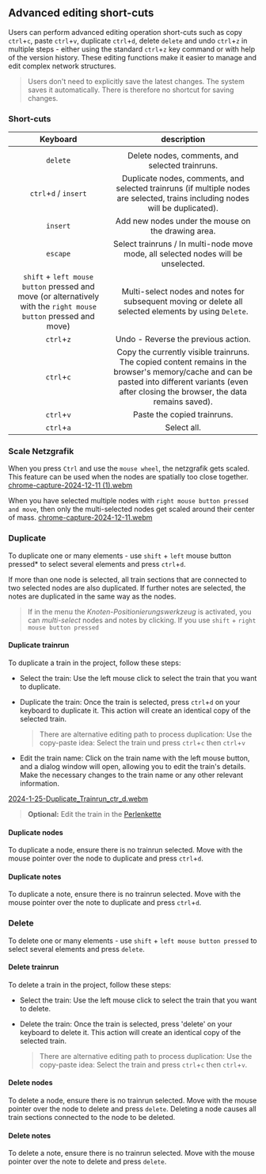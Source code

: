 ## Advanced editing short-cuts

Users can perform advanced editing operation short-cuts such as copy `ctrl`+`c`, paste `ctrl`+`v`,
duplicate `ctrl`+`d`, delete `delete` and undo `ctrl`+`z` in multiple steps - either using the
standard `ctrl`+`z` key command or with help of the version history. These editing functions make it
easier to manage and edit complex network structures.

> Users don't need to explicitly save the latest changes. The system saves it automatically. There is
> therefore no shortcut for saving changes.

### Short-cuts

|                                                  Keyboard                                                  |                                                                                            description                                                                                             |
|:----------------------------------------------------------------------------------------------------------:|:--------------------------------------------------------------------------------------------------------------------------------------------------------------------------------------------------:|
|                                                                                                            |                                                                                                                                                                                                    |
|                                                  `delete`                                                  |                                                                          Delete nodes, comments, and selected trainruns.                                                                           |
|                                             `ctrl`+`d` / `insert`                                              |                                   Duplicate nodes, comments, and selected trainruns (if multiple nodes are selected, trains including nodes will be duplicated).                                   |
|                                                  `insert`                                                  |                                                                         Add new nodes under the mouse on the drawing area.                                                                         |
|                                                  `escape`                                                  |                                                         Select trainruns / In multi-node move mode, all selected nodes will be unselected.                                                         |
| `shift` + `left mouse button` pressed and move (or alternatively with the `right mouse button` pressed and move) |                                               Multi-select nodes and notes for subsequent moving or delete all selected elements by using `Delete`.                                                |
|                                                   `ctrl`+`z`                                                   |                                                                                Undo - Reverse the previous action.                                                                                 |
|                                                   `ctrl`+`c`                                                   | Copy the currently visible trainruns. The copied content remains in the browser's memory/cache and can be pasted into different variants (even after closing the browser, the data remains saved). |
|                                                   `ctrl`+`v`                                                   |                                                                                    Paste the copied trainruns.                                                                                     |
|                                                   `ctrl`+`a`                                                   |                                                                                            Select all.                                                                                             |


### Scale Netzgrafik 
When you press `Ctrl` and use the `mouse wheel`, the netzgrafik gets scaled. This feature can be used when the nodes are spatially too close together. 
[chrome-capture-2024-12-11 (1).webm](https://github.com/SchweizerischeBundesbahnen/netzgrafik-editor-frontend/assets/785c4c38-8444-4b81-a357-42d84f47f525)


When you have selected multiple nodes with `right mouse button pressed and move`, then only the multi-selected nodes get scaled around their center of mass.
[chrome-capture-2024-12-11.webm](https://github.com/SchweizerischeBundesbahnen/netzgrafik-editor-frontend/assets/fa1ed9f9-5902-41e2-9e2a-7e8bb536b4e9)


### Duplicate

To duplicate one or many elements - use `shift` + `left` mouse button pressed* to select several
elements and press `ctrl`+`d`.

If more than one node is selected, all train sections that are
connected to two selected nodes are also duplicated. If further notes are selected, the notes are
duplicated in the same way as the nodes.

> If in the menu the *Knoten-Positionierungswerkzeug* is activated, you can *multi-select* nodes and
> notes by clicking. If you use `shift` + `right mouse button pressed`

#### Duplicate trainrun

To duplicate a train in the project, follow these steps:

- Select the train: Use the left mouse click to select the train that you want to duplicate.
- Duplicate the train: Once the train is selected, press `ctrl`+`d` on your keyboard to duplicate
  it. This action will create an identical copy of the selected train.

  > There are alternative editing path to process duplication: Use the copy-paste idea: Select the
  train und press `ctrl`+`c` then `ctrl`+`v`

- Edit the train name: Click on the train name with the left mouse button, and a dialog window will
  open, allowing you to edit the train's details. Make the necessary changes to the train name or
  any other relevant information.

[2024-1-25-Duplicate_Trainrun_ctr_d.webm](https://github.com/SchweizerischeBundesbahnen/netzgrafik-editor-frontend/assets/2674075/d04b45e1-c032-4449-a5aa-d7a8f27b43ea)

> **Optional:** Edit the train in the [Perlenkette](#Perlenkette)

#### Duplicate nodes

To duplicate a node, ensure there is no trainrun selected. Move with the mouse pointer over the node
to duplicate and press `ctrl`+`d`.

#### Duplicate notes

To duplicate a note, ensure there is no trainrun selected. Move with the mouse pointer over the note
to duplicate and press `ctrl`+`d`.

### Delete

To delete one or many elements - use `shift` + `left mouse button pressed` to select several elements
and press `delete`.

#### Delete trainrun

To delete a train in the project, follow these steps:

- Select the train: Use the left mouse click to select the train that you want to delete.
- Delete the train: Once the train is selected, press 'delete' on your keyboard to delete
  it. This action will create an identical copy of the selected train.

  > There are alternative editing path to process duplication: Use the copy-paste idea: Select
  the train and press `ctrl`+`c` then `ctrl`+`v`.

#### Delete nodes

To delete a node, ensure there is no trainrun selected. Move with the mouse pointer over the node
to delete and press `delete`. Deleting a node causes all train sections connected to the node to be deleted.

#### Delete notes

To delete a note, ensure there is no trainrun selected. Move with the mouse pointer over the note
to delete and press `delete`.
